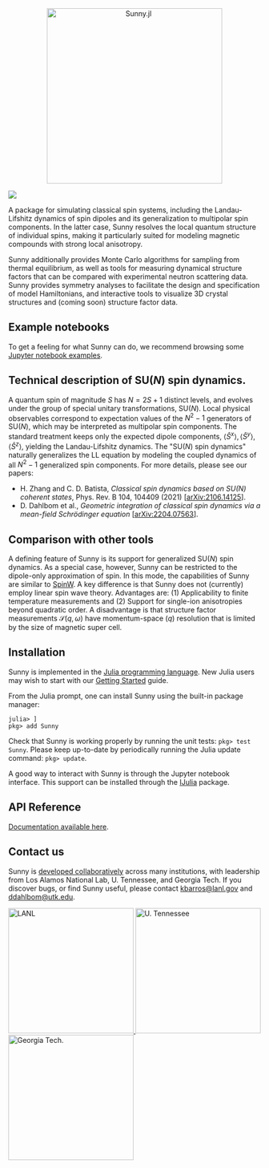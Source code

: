 <div align="center">
    <a href="https://github.com/SunnySuite/Sunny.jl/">
    <img src="https://raw.githubusercontent.com/SunnySuite/Sunny.jl/main/assets/sunny_logo.jpg" alt="Sunny.jl" width="350px">    
    </a>
</div>
<p>

<!--- [![](https://img.shields.io/badge/docs-stable-blue.svg)](https://sunnysuite.github.io/Sunny.jl/stable) --->

[![](https://img.shields.io/badge/docs-dev-blue.svg)](https://sunnysuite.github.io/Sunny.jl/dev)

A package for simulating classical spin systems, including the Landau-Lifshitz dynamics of spin dipoles and its generalization to multipolar spin components. In the latter case, Sunny resolves the local quantum structure of individual spins, making it particularly suited for modeling magnetic compounds with strong local anisotropy.

Sunny additionally provides Monte Carlo algorithms for sampling from thermal equilibrium, as well as tools for measuring dynamical structure factors that can be compared with experimental neutron scattering data. Sunny provides symmetry analyses to facilitate the design and specification of model Hamiltonians, and interactive tools to visualize 3D crystal structures and (coming soon) structure factor data.

## Example notebooks

 To get a feeling for what Sunny can do, we recommend browsing some [Jupyter notebook examples](https://github.com/SunnySuite/SunnyTutorials).

## Technical description of SU(_N_) spin dynamics.

A quantum spin of magnitude _S_ has $N = 2 S + 1$ distinct levels, and evolves under the group of special unitary transformations, SU(_N_). Local physical observables correspond to expectation values of the $N^2-1$ generators of SU(_N_), which may be interpreted as multipolar spin components. The standard treatment keeps only the expected dipole components, $\langle \hat S^x\rangle,\langle \hat S^y\rangle,\langle \hat S^z\rangle$, yielding the Landau-Lifshitz dynamics. The "SU(_N_) spin dynamics" naturally generalizes the LL equation by modeling the coupled dynamics of all $N^2-1$ generalized spin components. For more details, please see our papers:
* H. Zhang and C. D. Batista, _Classical spin dynamics based on SU(N) coherent states_, Phys. Rev. B 104, 104409 (2021) [[arXiv:2106.14125](https://arxiv.org/abs/2106.14125)].
* D. Dahlbom et al., _Geometric integration of classical spin dynamics via a mean-field Schrödinger equation_ [[arXiv:2204.07563](https://arxiv.org/abs/2204.07563)].

## Comparison with other tools

A defining feature of Sunny is its support for generalized SU(_N_) spin dynamics. As a special case, however, Sunny can be restricted to the dipole-only approximation of spin. In this mode, the capabilities of Sunny are similar to [SpinW](https://spinw.org/). A key difference is that Sunny does not (currently) employ linear spin wave theory. Advantages are: (1) Applicability to finite temperature measurements and (2) Support for single-ion anisotropies beyond quadratic order.   A disadvantage is that structure factor measurements $\mathcal S(q,\omega)$ have momentum-space ($q$) resolution that is limited by the size of magnetic super cell.

## Installation

Sunny is implemented in the [Julia programming language](https://julialang.org/). New Julia users may wish to start with our [Getting Started](GettingStarted.md) guide.

From the Julia prompt, one can install Sunny using the built-in package manager:
```
julia> ]
pkg> add Sunny
```

Check that Sunny is working properly by running the unit tests: `pkg> test Sunny`. Please keep up-to-date by periodically running the Julia update command: `pkg> update`.

A good way to interact with Sunny is through the Jupyter notebook interface. This support can be installed through the [IJulia](https://github.com/JuliaLang/IJulia.jl) package.

## API Reference

[Documentation available here](https://sunnysuite.github.io/Sunny.jl/dev).

## Contact us

Sunny is [developed collaboratively](https://github.com/SunnySuite/Sunny.jl/wiki/Contributors) across many institutions, with leadership from Los Alamos National Lab, U. Tennessee, and Georgia Tech. If you discover bugs, or find Sunny useful, please contact kbarros@lanl.gov and ddahlbom@utk.edu.

<div>
    <a href="https://www.lanl.gov">
    <img src="https://raw.githubusercontent.com/SunnySuite/Sunny.jl/main/assets/lanl.png" alt="LANL" width="250px">
    </a>
    <a href="https://www.utk.edu">
    <img src="https://raw.githubusercontent.com/SunnySuite/Sunny.jl/main/assets/utk.png" alt="U. Tennessee" width="250px">
    </a>
    <a href="https://www.gatech.edu/">
    <img src="https://raw.githubusercontent.com/SunnySuite/Sunny.jl/main/assets/gatech.png" alt="Georgia Tech." width="250px">
    </a>
</div>

